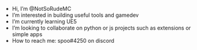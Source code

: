 -  Hi, I’m @NotSoRudeMC
-  I’m interested in building useful tools and gamedev
-  I’m currently learning UE5
-  I’m looking to collaborate on python or js projects such as extensions or simple apps
-  How to reach me: spoo#4250 on discord
